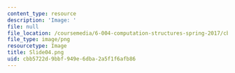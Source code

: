 ```yaml
---
content_type: resource
description: 'Image: '
file: null
file_location: /coursemedia/6-004-computation-structures-spring-2017/cbb5722d9bbf949e6dba2a5f1f6afb86_Slide04.png
file_type: image/png
resourcetype: Image
title: Slide04.png
uid: cbb5722d-9bbf-949e-6dba-2a5f1f6afb86
---
```

